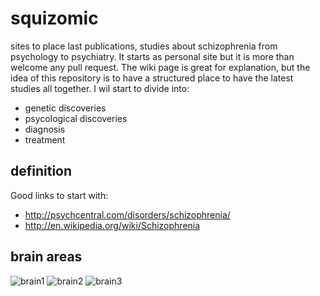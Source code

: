 squizomic
=========

sites to place last publications, studies about schizophrenia from psychology to psychiatry. It starts as personal site but it is more than welcome any pull request. The wiki page is great for explanation, but the idea of this repository is to have a structured place to have the latest studies all together. I wil start to divide into:

* genetic discoveries
* psycological discoveries
* diagnosis
* treatment

## definition

Good links to start with:

* http://psychcentral.com/disorders/schizophrenia/
* http://en.wikipedia.org/wiki/Schizophrenia

## brain areas

![brain1](http://3.bp.blogspot.com/-rrWONk3d-c4/TsYMxqJhJAI/AAAAAAAABJA/1Ha-TOd16kQ/s1600/brain_functional_areas.jpg)
![brain2](http://upload.wikimedia.org/wikipedia/commons/3/35/Lateral_surface_of_cerebral_cortex_-_gyri.png)
![brain3](http://www.toxquebec.com/livre_drogues/en/images/cerveau_s_eng.gif)
